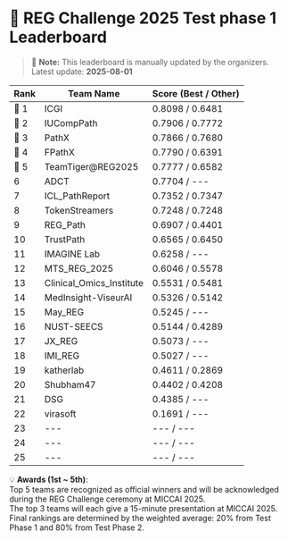 # 🏅 REG Challenge 2025 Test phase 1 Leaderboard

> 📌 **Note:** This leaderboard is manually updated by the organizers.  
> Latest update: **2025-08-01**

| Rank | Team Name        | Score (Best / Other) |
|------|------------------|--------------------|
| 🥇 1 | ICGI          | 0.8098 / 0.6481          |
| 🥈 2 | IUCompPath          | 0.7906 / 0.7772          |
| 🥉 3 | PathX          | 0.7866 / 0.7680          |
| 🏅 4 | FPathX          | 0.7790 / 0.6391          |
| 🏅 5 | TeamTiger@REG2025          | 0.7777 / 0.6582        |
| 6    | ADCT          | 0.7704 / ---          |
| 7    | ICL_PathReport          | 0.7352 / 0.7347        |
| 8    | TokenStreamers          | 0.7248 / 0.7248        |
| 9    | REG_Path          | 0.6907 / 0.4401        |
| 10    | TrustPath          | 0.6565 / 0.6450        |
| 11    | IMAGINE Lab          | 0.6258 / ---        |
| 12   | MTS_REG_2025          | 0.6046 / 0.5578        |
| 13   | Clinical_Omics_Institute          | 0.5531 / 0.5481        |
| 14   | MedInsight-ViseurAI          | 0.5326 / 0.5142        |
| 15   | May_REG          | 0.5245 / ---        |
| 16   | NUST-SEECS          | 0.5144 / 0.4289        |
| 17   | JX_REG          | 0.5073 / ---        |
| 18   | IMI_REG          | 0.5027 / ---        |
| 19   | katherlab          | 0.4611 / 0.2869        |
| 20   | Shubham47          | 0.4402 / 0.4208        |
| 21   | DSG          | 0.4385 / ---        |
| 22   | virasoft          | 0.1691 / ---        |
| 23   | ---          | --- / ---        |
| 24   | ---          | --- / ---        |
| 25   | ---          | --- / ---        |


<!-- | Rank | Team Name        | Score (Best / Other) |
|------|------------------|--------------------|
| 🥇 1 | IUCompPath          | 0.7906 / 0.7772          |
| 🥈 2 | TeamTiger@REG2025          | 0.7777 / 0.6582        |
| 🥉 3 | ADCT          | 0.7704 / ---          |
| 🏅 4 | ICGI          | 0.6481 / ---          |
| 🏅 5 | MTS_REG_2025          | 0.6046 / 0.5578        |
| 6    | Clinical_Omics_Institute          | 0.5481 / ---        |
| 7    | May_REG          | 0.5245 / ---        |
| 8    | MedInsight-ViseurAI          | 0.5142 / ---        |
| 9    | JX_REG          | 0.5073 / ---        |
| 10    | IMI_REG          | 0.5027 / ---        |
| 11    | katherlab          | 0.4611 / 0.2869        |
| 12   | Shubham47          | 0.4402 / 0.4208        |
| 13   | REG_Path          | 0.4401 / ---        |
| 14   | ---          | --- / ---        |
| 15   | ---          | --- / ---        | -->

💡 **Awards (1st ~ 5th)**:  
Top 5 teams are recognized as official winners and will be acknowledged during the REG Challenge ceremony at MICCAI 2025.   
The top 3 teams will each give a 15-minute presentation at MICCAI 2025.   
Final rankings are determined by the weighted average: 20% from Test Phase 1 and 80% from Test Phase 2.  

